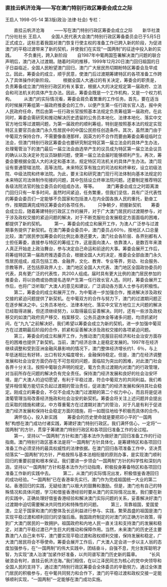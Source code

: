 ### 直挂云帆济沧海——写在澳门特别行政区筹委会成立之际
王启人
1998-05-14
第3版(政治·法律·社会)
专栏：

　　直挂云帆济沧海
　　——写在澳门特别行政区筹委会成立之际
　　新华社澳门分社社长  王启人
　　全国人民代表大会澳门特别行政区筹备委员会已于5月5日正式成立，这标志着我国对澳门恢复行使主权的准备工作已跨入新的阶段，为促进澳门的平稳过渡带来了新的契机，并使我们在实现“一国两制”的征途中投入新的实践。
　　不负重托，跨入新阶段
　　自1987年中葡两国签署解决澳门问题的联合声明后，澳门进入过渡期。随着时间的推移，1999年12月20日澳门回归祖国的日子日益临近，全国人民盼望澳门回归，澳门广大居民热切期盼特区筹委会及早成立。因此，筹委会的成立，顺乎民意，使澳门后过渡期筹建特区的各项准备工作跨入了具体操作的新阶段。
　　根据全国人大通过的有关决定，筹委会的职责是，负责筹备成立澳门特别行政区的有关事宜，根据人大的决定规定第一届政府、立法会和司法机关的具体产生办法。因此，筹委会既是一个工作机构，又是一个权力机构。
　　从澳门的实际情况看，筹委会肩负着繁重的工作任务。首先，要在适当的时候展开筹组第一届政府推委会的工作，以便产生第一任行政长官人选，报中央人民政府任命，然后由第一任行政长官按照基本法规定负责筹组第一届政府。在此同时，筹委会需研究和推动解决历史遗留的公务员本地化、法律本地化、落实中文官方地位等过渡期问题，为第一届政府的顺利筹组，特别是按照基本法的规定实现特区主要官员由澳门永久性居民中的中国公民担任创造条件。其次，虽然澳门由于中葡双方保持合作，不需要像香港那样，因英方的不合作而要由筹委会筹组临时立法会，但澳门特别行政区筹委会也要研究制定特区第一届立法会的具体产生办法，处理葡管治下的澳门最后一届立法会由选举产生的议员成为特区第一届立法会议员的确认以及决定补充议员缺额问题，使第一届立法会届时能够顺利产生。再次，筹委会要根据全国人大的决定和基本法，规定特区司法机关的具体产生办法。澳门现设有普通管辖法院、高等法院。未来特区享有独立的司法权和终审权，设立初级法院、中级法院和终审法院。为此，要关注和研究澳门现行司法体制向基本法规定的未来特区司法体制作衔接的问题，其中包括设立终审法院问题。还要制定推荐特区各级法院法官的独立委员会的组成办法，等等。
　　澳门筹委会成立之时距离澳门回归只有一年多时间，虽然时间紧迫，任务繁重，但我们坚信，具有广泛代表性的筹委会委员们一定能够不负国家和包括澳人在内全国各族人民的重托，勤奋工作，按期圆满完成特区筹委会的各项任务。
　　只争朝夕，把握新契机
　　筹委会成立后，随着筹建特别行政区工作的展开，对于广大澳门居民的过渡期参与，对于涉及政权交接的紧迫问题的解决，对于不断克服社会发展稳定方面面临的困难，都提供了新的契机。
　　第一，筹委会的成立和展开工作，为澳人广泛参与过渡期事务提供了新契机。在澳门筹委会委员中，澳门委员占60％，按地区人口总量比较，澳门居民参加筹委会的比例比香港还要大，澳门社会各阶层、各界别都有人士担任筹委，直接参与特区的筹组工作，这是面向澳人、依靠澳人，是数百年来澳人真正开始走上政治舞台，参与决定自己命运和前途的大事。筹委会展开工作后，将筹组特区第一届政府推选委员会，根据全国人大的决定，推委会全部由澳门永久性居民组成，成员包括工商、金融界，文化、教育、专业等界，劳动、社会服务、宗教等界，还包括原政界人士、澳门地区全国人大代表、澳门地区全国政协委员的代表，具有更广泛的代表性，共200人组成。届时具有更大比例的澳门居民参加的推委会，将以协商或协商提名选举产生第一任行政长官人选。同时，筹委会展开工作后，也将广泛听取广大澳人的意见和建议，广泛调动各方面人士参与的积极性。
　　第二，筹委会的成立和展开工作，为中葡进一步加强合作，推进解决涉及政权交接的紧迫问题提供了新契机。在中葡双方的合作与努力下，澳门的过渡期问题正在逐步解决之中。公务员本地化、法律本地化、落实中文官方地位三大问题的解决已经取得进展，但还须继续努力，以取得最后妥善解决。同时，还有一些涉及政权移交的如澳门政府资产移交、档案移交、公务员退休金等诸多问题，均须抓紧时间，在“九九”之前解决好。我们希望以筹委会成立为新的契机，进一步加强中葡双方在过渡期最后阶段的合作，抓紧和妥善解决涉及政权交接的各项紧迫问题。
　　第三，筹委会的成立和展开工作，为推动澳门克服目前经济和社会治安方面存在的困难也提供了新契机。当前，澳门经济总体上是稳定发展的。1997年在经济继续调整和受到亚洲金融风暴影响的情况下，澳门整体经济增长约1．6％，与上年低迷相比有好转，出口有较大幅度增长，金融保持稳定。但是，澳门在经济调整发展和社会治安方面仍存在不可忽视的问题，面临较为突出的困难，对此澳门社会各界十分关注。按照中葡联合声明的规定，葡方负责过渡期内对澳门的行政管理，对当前所存在问题的解决负有完全责任。保持澳门经济发展和良好的社会治安环境，是广大澳人的迫切愿望，有利于平稳过渡，符合中葡双方的共同利益。我们希望并相信葡方能切实负起过渡期的管治责任，促进澳门的经济发展和保持其社会稳定。刚成立的筹委会，不仅不会成为澳门过渡期的第二个权力中心，而且将是促进澳葡管理当局改善经济施政和社会治安的新契机。筹委会将关注上述问题并会提出应采取的措施和建议。中方尊重葡方在过渡期对澳门的管治，对于凡是有利于促进澳门经济发展和保持社会稳定方面的措施，将一如既往地给予积极而具体的合作。
　　满怀信心，投入新实践
　　筹委会的历史使命就是要把邓小平的“一国两制”构想在澳门成功付诸实践，筹建好澳门特别行政区。我们满怀信心，一定将“一国两制”的方针，贯穿于筹建澳门特别行政区和各项回归准备工作的全过程。
　　第一，坚持以“一国两制”方针和澳门基本法作为做好澳门回归准备工作的行动指南。澳门特别行政区基本法是将“一国两制”方针具体化，是筹建特区和各项回归准备工作必须坚持的最具权威性的法律依据。在澳门回归各项准备工作中，坚决贯彻落实“一国两制”的方针，严格按照与基本法相衔接的原则办事，是实现澳门顺利回归的重要前提和根本保证。我们要进一步领会“一国两制”方针的科学性和深刻内涵，坚持以“一国两制”方针和基本法作为行动指南，积极投身筹备特区和各项回归准备工作新的实践中去。
　　第二，从澳门的实际情况出发，积极借鉴香港回归的成功经验。“一国两制”已在香港率先实行。澳门作为完成祖国统一大业的第二站，香港回归的实践，无疑给澳门以极大的鼓舞和激励。但是，澳门也有自己的特殊情况和具体问题，学习和借鉴香港经验时要从澳门的实际情况出发。我们要在新的实践中，正确处理好借鉴香港经验和解决澳门实际问题的关系，妥善解决好澳门过渡期中迫切需要解决共同性的和特殊性的问题。
　　第三，背靠祖国，爱国爱澳，立足于国家和澳门的整体及长远利益进行参与、实践，繁荣昌盛的祖国是澳门实现平稳过渡和顺利回归的坚强后盾。我国政府制定的对澳门的正确方针政策，得到广大澳门居民的一致拥护。祖国政府和内地人民一直关注和支持澳门的发展和稳定，对澳门平稳过渡已产生巨大的推动和保障作用。当然，未来澳门的历史还主要靠澳门人自己来书写，澳门要实现平稳过渡和政权顺利交接，保持发展和稳定，广大澳门居民将会不辱使命。筹委会展开工作后，广大澳人定会进一步以主人翁的态度加强参与，在“一国两制”的伟大实践中，团结奋斗，自强不息，充分发挥聪明才智，为实现“澳人治澳”加紧作好准备，以共同谱写澳门历史新的篇章。
　　“长风破浪会有时，直挂云帆济沧海。”我们相信，在以江泽民同志为核心的党中央领导和全国人民的支持下，通过澳门特别行政区筹委会全体委员的辛勤努力，通过全体澳门居民的积极参与，在中葡共同努力和合作下，澳门的平稳过渡和政权交接一定能够顺利实现，“一国两制”一定能够在澳门成功实施。
